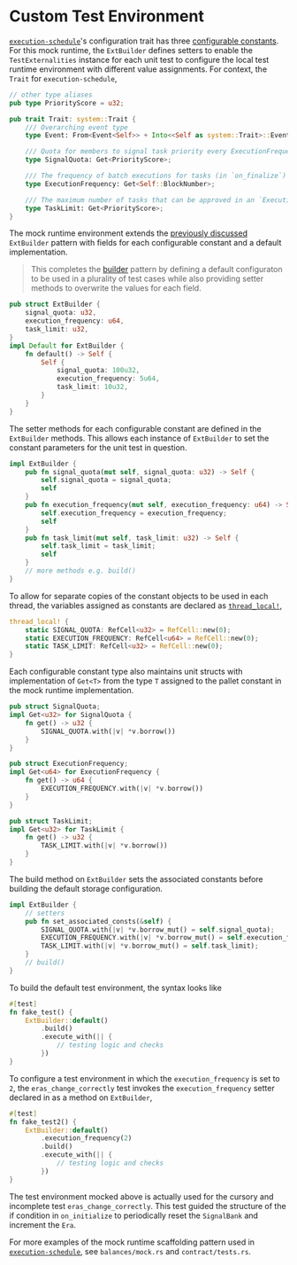 # Custom Test Environment

[`execution-schedule`](../execution-schedule.md)'s configuration trait has three
[configurable constants](../constants.md). For this mock runtime, the `ExtBuilder` defines setters
to enable the `TestExternalities` instance for each unit test to configure the local test runtime
environment with different value assignments. For context, the `Trait` for `execution-schedule`,

```rust
// other type aliases
pub type PriorityScore = u32;

pub trait Trait: system::Trait {
    /// Overarching event type
    type Event: From<Event<Self>> + Into<<Self as system::Trait>::Event>;

    /// Quota for members to signal task priority every ExecutionFrequency
    type SignalQuota: Get<PriorityScore>;

    /// The frequency of batch executions for tasks (in `on_finalize`)
    type ExecutionFrequency: Get<Self::BlockNumber>;

    /// The maximum number of tasks that can be approved in an `ExecutionFrequency` period
    type TaskLimit: Get<PriorityScore>;
}
```

The mock runtime environment extends the [previously discussed](./mock.md) `ExtBuilder` pattern with
fields for each configurable constant and a default implementation.

> This completes the [builder](https://youtu.be/geovSK3wMB8?t=729) pattern by defining a default
> configuraton to be used in a plurality of test cases while also providing setter methods to
> overwrite the values for each field.

```rust
pub struct ExtBuilder {
    signal_quota: u32,
    execution_frequency: u64,
    task_limit: u32,
}
impl Default for ExtBuilder {
    fn default() -> Self {
        Self {
            signal_quota: 100u32,
            execution_frequency: 5u64,
            task_limit: 10u32,
        }
    }
}
```

The setter methods for each configurable constant are defined in the `ExtBuilder` methods. This
allows each instance of `ExtBuilder` to set the constant parameters for the unit test in question.

```rust
impl ExtBuilder {
    pub fn signal_quota(mut self, signal_quota: u32) -> Self {
        self.signal_quota = signal_quota;
        self
    }
    pub fn execution_frequency(mut self, execution_frequency: u64) -> Self {
        self.execution_frequency = execution_frequency;
        self
    }
    pub fn task_limit(mut self, task_limit: u32) -> Self {
        self.task_limit = task_limit;
        self
    }
    // more methods e.g. build()
}
```

To allow for separate copies of the constant objects to be used in each thread, the variables
assigned as constants are declared as
[`thread_local!`](https://substrate.dev/rustdocs/v2.0.0-rc4/thread_local/index.html),

```rust
thread_local! {
    static SIGNAL_QUOTA: RefCell<u32> = RefCell::new(0);
    static EXECUTION_FREQUENCY: RefCell<u64> = RefCell::new(0);
    static TASK_LIMIT: RefCell<u32> = RefCell::new(0);
}
```

Each configurable constant type also maintains unit structs with implementation of `Get<T>` from the
type `T` assigned to the pallet constant in the mock runtime implementation.

```rust
pub struct SignalQuota;
impl Get<u32> for SignalQuota {
    fn get() -> u32 {
        SIGNAL_QUOTA.with(|v| *v.borrow())
    }
}

pub struct ExecutionFrequency;
impl Get<u64> for ExecutionFrequency {
    fn get() -> u64 {
        EXECUTION_FREQUENCY.with(|v| *v.borrow())
    }
}

pub struct TaskLimit;
impl Get<u32> for TaskLimit {
    fn get() -> u32 {
        TASK_LIMIT.with(|v| *v.borrow())
    }
}
```

The build method on `ExtBuilder` sets the associated constants before building the default storage
configuration.

```rust
impl ExtBuilder {
    // setters
    pub fn set_associated_consts(&self) {
        SIGNAL_QUOTA.with(|v| *v.borrow_mut() = self.signal_quota);
        EXECUTION_FREQUENCY.with(|v| *v.borrow_mut() = self.execution_frequency);
        TASK_LIMIT.with(|v| *v.borrow_mut() = self.task_limit);
    }
    // build()
}
```

To build the default test environment, the syntax looks like

```rust
#[test]
fn fake_test() {
    ExtBuilder::default()
        .build()
        .execute_with(|| {
            // testing logic and checks
        })
}
```

To configure a test environment in which the `execution_frequency` is set to `2`, the
`eras_change_correctly` test invokes the `execution_frequency` setter declared in as a method on
`ExtBuilder`,

```rust
#[test]
fn fake_test2() {
    ExtBuilder::default()
        .execution_frequency(2)
        .build()
        .execute_with(|| {
            // testing logic and checks
        })
}
```

The test environment mocked above is actually used for the cursory and incomplete test
`eras_change_correctly`. This test guided the structure of the if condition in `on_initialize` to
periodically reset the `SignalBank` and increment the `Era`.

For more examples of the mock runtime scaffolding pattern used in
[`execution-schedule`](https://github.com/substrate-developer-hub/recipes/tree/master/pallets/execution-schedule),
see `balances/mock.rs` and `contract/tests.rs`.
